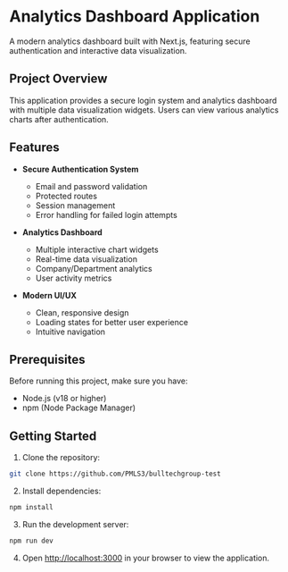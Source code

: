 # Analytics Dashboard Application

A modern analytics dashboard built with Next.js, featuring secure authentication and interactive data visualization.

## Project Overview

This application provides a secure login system and analytics dashboard with multiple data visualization widgets. Users can view various analytics charts after authentication.

## Features

- **Secure Authentication System**

  - Email and password validation
  - Protected routes
  - Session management
  - Error handling for failed login attempts

- **Analytics Dashboard**

  - Multiple interactive chart widgets
  - Real-time data visualization
  - Company/Department analytics
  - User activity metrics

- **Modern UI/UX**
  - Clean, responsive design
  - Loading states for better user experience
  - Intuitive navigation

## Prerequisites

Before running this project, make sure you have:

- Node.js (v18 or higher)
- npm (Node Package Manager)

## Getting Started

1. Clone the repository:

```bash
git clone https://github.com/PMLS3/bulltechgroup-test
```

2. Install dependencies:

```bash
npm install
```

3. Run the development server:

```bash
npm run dev
```

4. Open [http://localhost:3000](http://localhost:3000) in your browser to view the application.
